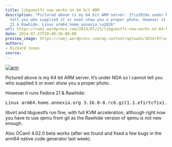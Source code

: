 ```yaml
---
title: libguestfs now works on 64 bit ARM
description: "Pictured above is my 64 bit ARM server. It\u2019s under NDA so I cannot
  tell you who supplied it or even show you a proper photo. However it runs Fedora
  21 & Rawhide: Linux arm64.home.annexia.\u2026"
url: https://rwmj.wordpress.com/2014/07/23/libguestfs-now-works-on-64-bit-arm/
date: 2014-07-23T20:49:26-00:00
preview_image: https://rwmj.wordpress.com/wp-content/uploads/2014/07/arm.jpg
authors:
- Richard Jones
source:
---
```


<p><a href="https://rwmj.wordpress.com/wp-content/uploads/2014/07/arm.jpg"><img src="https://rwmj.wordpress.com/wp-content/uploads/2014/07/arm.jpg?w=500" data-attachment-id="5374" data-permalink="https://rwmj.wordpress.com/2014/07/23/libguestfs-now-works-on-64-bit-arm/arm/" data-orig-file="https://rwmj.wordpress.com/wp-content/uploads/2014/07/arm.jpg" data-orig-size="320,240" data-comments-opened="1" data-image-meta="{&quot;aperture&quot;:&quot;0&quot;,&quot;credit&quot;:&quot;&quot;,&quot;camera&quot;:&quot;&quot;,&quot;caption&quot;:&quot;&quot;,&quot;created_timestamp&quot;:&quot;0&quot;,&quot;copyright&quot;:&quot;&quot;,&quot;focal_length&quot;:&quot;0&quot;,&quot;iso&quot;:&quot;0&quot;,&quot;shutter_speed&quot;:&quot;0&quot;,&quot;title&quot;:&quot;&quot;}" data-image-title="arm" data-image-description="" data-image-caption="" data-medium-file="https://rwmj.wordpress.com/wp-content/uploads/2014/07/arm.jpg?w=320" data-large-file="https://rwmj.wordpress.com/wp-content/uploads/2014/07/arm.jpg?w=320" tabindex="0" role="button" alt="arm" class="aligncenter size-full wp-image-5374" srcset="https://rwmj.wordpress.com/wp-content/uploads/2014/07/arm.jpg 320w, https://rwmj.wordpress.com/wp-content/uploads/2014/07/arm.jpg?w=150&amp;h=113 150w" sizes="(max-width: 320px) 100vw, 320px"></a></p>
<p>Pictured above is my 64 bit ARM server.  It’s under NDA so I cannot tell you who supplied it or even show you a proper photo.</p>
<p>However it runs Fedora 21 &amp; Rawhide:</p>
<pre>Linux arm64.home.annexia.org 3.16.0-0.rc6.git1.1.efirtcfix1.fc22.aarch64 #1 SMP Wed Jul 23 12:15:58 BST 2014 aarch64 aarch64 aarch64 GNU/Linux
</pre>
<p>libvirt and libguestfs run fine, with full KVM acceleration, although right now you have to use qemu from git as the Rawhide version of qemu is not new enough.</p>
<p>Also OCaml 4.02.0 beta works (after we found and fixed a few bugs in the arm64 native code generator last week).</p>

